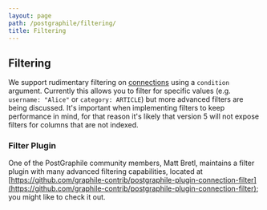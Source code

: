 ```yaml
---
layout: page
path: /postgraphile/filtering/
title: Filtering
---
```


## Filtering

We support rudimentary filtering on [connections](/postgraphile/connections/)
using a `condition` argument. Currently this allows you to filter for
specific values (e.g. `username: "Alice"` or `category: ARTICLE`) but more
advanced filters are being discussed. It's important when implementing
filters to keep performance in mind, for that reason it's likely that version
5 will not expose filters for columns that are not indexed.

### Filter Plugin

One of the PostGraphile community members, Matt Bretl, maintains a filter
plugin with many advanced filtering capabilities, located at
[https://github.com/graphile-contrib/postgraphile-plugin-connection-filter](https://github.com/graphile-contrib/postgraphile-plugin-connection-filter);
you might like to check it out.
